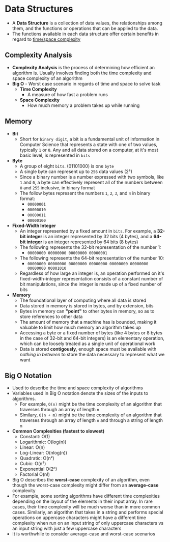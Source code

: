 # Data Structures

- A **Data Structure** is a collection of data values, the relationships among them, and the functions or operations that can be applied to the data.
- The functions available in each data structure offer certain benefits in regard to [time/space complexity](#complexity-analysis)

## Complexity Analysis

- **Complexity Analysis** is the process of determining how efficient an algorithm is. Usually involves finding both the time complexity and space complexity of an algorithm
- **Big O** - Worst case scenario in regards of time and space to solve task
  - **Time Complexity**
    - A measure of how fast a problem runs
  - **Space Complexity**
    - How much memory a problem takes up while running

## Memory

- **Bit**
  - Short for `binary digit`, a bit is a fundamental unit of information in Computer Science that represents a state with one of two values, typically `1` or `0`. Any and all data stored on a computer, at it's most basic level, is represented in `bits`
- **Byte**
  - A group of eight `bits`. (01101000) is one `byte`
  - A single byte can represent up to `256` data values (2⁸)
  - Since a binary number is a number expressed with two symbols, like `1` and `0`, a byte can effectively represent all of the numbers between `0` and `255` inclusive, in binary format
  - The follow bytes represent the numbers `1`, `2`, `3`, and `4` in binary format:
    - `00000001`
    - `00000010`
    - `00000011`
    - `00000100`
- **Fixed-Width Integer**
  - An integer represented by a fixed amount in `bits`. For example, a **32-bit integer** is an integer represented by 32 bits (4 bytes), and a **64-bit integer** is an integer represented by 64 bits (8 bytes)
  - The following represents the 32-bit representation of the number 1:
    - `00000000 00000000 00000000 00000001`
  - The following represents the 64-bit representation of the number 10:
    - `00000000 00000000 00000000 00000000 00000000 00000000 00000000 00001010`
  - Regardless of how large an integer is, an operation performed on it's fixed-width-integer representation consists of a constant number of bit manipulations, since the integer is made up of a fixed number of bits
- **Memory**
  - The foundational layer of computing where all data is stored
  - Data stored in memory is stored in bytes, and by extension, bits
  - Bytes in memory can **"point"** to other bytes in memory, so as to store references to other data
  - The amount of memory that a machine has is bounded, making it valuable to limit how much memory an algorithm takes up
  - Accessing a byte or a fixed number of bytes (like 4 bytes or 8 bytes in the case of 32-bit and 64-bit integers) is an elementary operation, which can be loosely treated as a single unit of operational work
  - Data is stored **contigously**, enough space must be available with _nothing in between_ to store the data necessary to represent what we want

## Big O Notation

- Used to describe the time and space complexity of algorithms
- Variables used in Big O notation denote the sizes of the inputs to algorithms.
  - For example, `O(n)` might be the time complexity of an algorithm that traverses through an array of length `n`
  - Similary, `O(n + m)` might be the time complexity of an algorithm that traverses through an array of length `n` and through a string of length `m`
- **Common Complexities (fastest to slowest)**
  - Constant: O(1)
  - Logarithmic: O(log(n))
  - Linear: O(n)
  - Log-Linear: O(nlog(n))
  - Quadratic: O(n²)
  - Cubic: O(n³)
  - Exponential O(2ⁿ)
  - Factorial O(n!)
- Big O describes the **worst-case** complexity of an algorithm, even though the worst-case complexity might differ from an **average-case** complexity
- For example, some sorting algorithms have different time complexities depending on the layout of the elements in their input array. In rare cases, their time complexity will be much worse than in more common cases. Similarly, an algorithm that takes in a string and performs special operations on uppercase characters might have a different time complexity when run on an input string of only uppercase characters vs an input string with just a few uppercase characters
- It is worthwhile to consider average-case and worst-case scenarios
